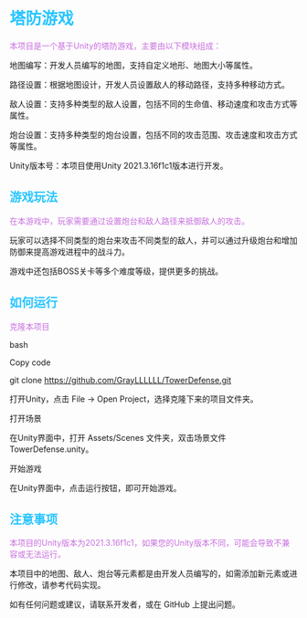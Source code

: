 <h1 style="color: #29C5FF;">塔防游戏</h1>

<p style="color: #C86EDF;">
本项目是一个基于Unity的塔防游戏，主要由以下模块组成：

地图编写：开发人员编写的地图，支持自定义地形、地图大小等属性。

路径设置：根据地图设计，开发人员设置敌人的移动路径，支持多种移动方式。

敌人设置：支持多种类型的敌人设置，包括不同的生命值、移动速度和攻击方式等属性。

炮台设置：支持多种类型的炮台设置，包括不同的攻击范围、攻击速度和攻击方式等属性。

Unity版本号：本项目使用Unity 2021.3.16f1c1版本进行开发。
</p>

<h2 style="color: #29C5FF;">游戏玩法</h2>

<p style="color: #C86EDF;">
在本游戏中，玩家需要通过设置炮台和敌人路径来抵御敌人的攻击。

玩家可以选择不同类型的炮台来攻击不同类型的敌人，并可以通过升级炮台和增加防御来提高游戏进程中的战斗力。

游戏中还包括BOSS关卡等多个难度等级，提供更多的挑战。
</p>

<h2 style="color: #29C5FF;">如何运行</h2>
<p style="color: #C86EDF;">
克隆本项目

bash

Copy code

git clone https://github.com/GrayLLLLLL/TowerDefense.git

打开Unity，点击 File -> Open Project，选择克隆下来的项目文件夹。

打开场景

在Unity界面中，打开 Assets/Scenes 文件夹，双击场景文件 TowerDefense.unity。

开始游戏

在Unity界面中，点击运行按钮，即可开始游戏。
</p>

<h2 style="color: #29C5FF;">注意事项</h2>

<p style="color: #C86EDF;">
本项目的Unity版本为2021.3.16f1c1，如果您的Unity版本不同，可能会导致不兼容或无法运行。

本项目中的地图、敌人、炮台等元素都是由开发人员编写的，如需添加新元素或进行修改，请参考代码实现。

如有任何问题或建议，请联系开发者，或在 GitHub 上提出问题。
</p>

